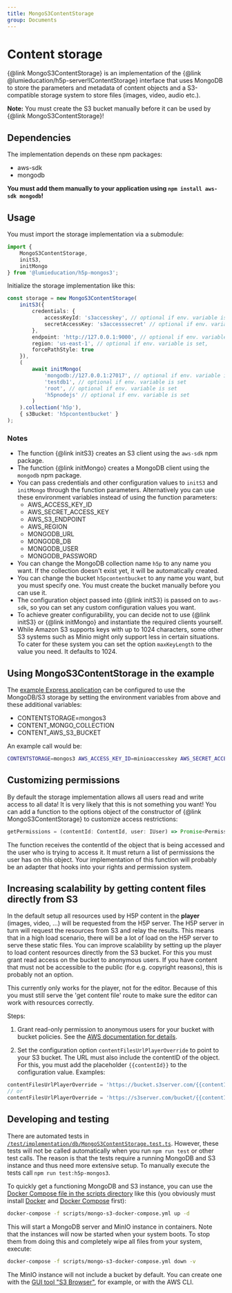```yaml
---
title: MongoS3ContentStorage
group: Documents
---
```


# Content storage

{@link MongoS3ContentStorage} is an implementation of the {@link
@lumieducation/h5p-server!IContentStorage} interface that uses MongoDB to store
the parameters and metadata of content objects and a S3-compatible storage
system to store files (images, video, audio etc.).

**Note:** You must create the S3 bucket manually before it can be used by {@link
MongoS3ContentStorage}!

## Dependencies

The implementation depends on these npm packages:

- aws-sdk
- mongodb

**You must add them manually to your application using `npm install aws-sdk
mongodb`!**

## Usage

You must import the storage implementation via a submodule:

```typescript
import {
    MongoS3ContentStorage,
    initS3,
    initMongo
} from '@lumieducation/h5p-mongos3';
```

Initialize the storage implementation like this:

```typescript
const storage = new MongoS3ContentStorage(
    initS3({
        credentials: {
            accessKeyId: 's3accesskey', // optional if env. variable is set
            secretAccessKey: 's3accesssecret' // optional if env. variable is set
        },
        endpoint: 'http://127.0.0.1:9000', // optional if env. variable is set
        region: 'us-east-1', // optional if env. variable is set,
        forcePathStyle: true
    }),
    (
        await initMongo(
            'mongodb://127.0.0.1:27017', // optional if env. variable is set
            'testdb1', // optional if env. variable is set
            'root', // optional if env. variable is set
            'h5pnodejs' // optional if env. variable is set
        )
    ).collection('h5p'),
    { s3Bucket: 'h5pcontentbucket' }
);
```

### Notes

- The function {@link initS3} creates an S3 client using the `aws-sdk` npm
  package.
- The function {@link initMongo} creates a MongoDB
  client using the `mongodb` npm package.
- You can pass credentials and other configuration values to `initS3` and
  `initMongo` through the function parameters. Alternatively you can use these
  environment variables instead of using the function parameters:
    - AWS_ACCESS_KEY_ID
    - AWS_SECRET_ACCESS_KEY
    - AWS_S3_ENDPOINT
    - AWS_REGION
    - MONGODB_URL
    - MONGODB_DB
    - MONGODB_USER
    - MONGODB_PASSWORD
- You can change the MongoDB collection name `h5p` to any name you want. If the
  collection doesn't exist yet, it will be automatically created.
- You can change the bucket `h5pcontentbucket` to any name you want, but you
  must specify one. You must create the bucket manually before you can use it.
- The configuration object passed into {@link initS3} is passed on to `aws-sdk`,
  so you can set any custom configuration values you want.
- To achieve greater configurability, you can decide not to use {@link initS3}
  or {@link initMongo} and instantiate the required clients yourself.
- While Amazon S3 supports keys with up to 1024 characters, some other S3
  systems such as Minio might only support less in certain situations. To cater
  for these system you can set the option `maxKeyLength` to the value you need.
  It defaults to 1024.

## Using MongoS3ContentStorage in the example

The [example Express application](https://github.com/Lumieducation/H5P-Nodejs-library/blob/release/packages/h5p-examples/src/express.ts) can be
configured to use the MongoDB/S3 storage by setting the environment variables
from above and these additional variables:

- CONTENTSTORAGE=mongos3
- CONTENT_MONGO_COLLECTION
- CONTENT_AWS_S3_BUCKET

An example call would be:

```bash
CONTENTSTORAGE=mongos3 AWS_ACCESS_KEY_ID=minioaccesskey AWS_SECRET_ACCESS_KEY=miniosecret AWS_S3_ENDPOINT="http://127.0.0.1:9000" MONGODB_URL="mongodb://127.0.0.1:27017" MONGODB_DB=testdb1 MONGODB_USER=root MONGODB_PASSWORD=h5pnodejs CONTENT_AWS_S3_BUCKET=testbucket1 CONTENT_MONGO_COLLECTION=h5p npm start
```

## Customizing permissions

By default the storage implementation allows all users read and write access to
all data! It is very likely that this is not something you want! You can add a
function to the options object of the constructor of {@link
MongoS3ContentStorage} to customize access restrictions:

```typescript
getPermissions = (contentId: ContentId, user: IUser) => Promise<Permission[]>;
```

The function receives the contentId of the object that is being accessed and the
user who is trying to access it. It must return a list of permissions the user
has on this object. Your implementation of this function will probably be an
adapter that hooks into your rights and permission system.

## Increasing scalability by getting content files directly from S3

In the default setup all resources used by H5P content in the **player**
(images, video, ...) will be requested from the H5P server. The H5P server in
turn will request the resources from S3 and relay the results. This means that
in a high load scenario, there will be a lot of load on the H5P server to serve
these static files. You can improve scalability by setting up the player to load
content resources directly from the S3 bucket. For this you must grant read
access on the bucket to anonymous users. If you have content that must not be
accessible to the public (for e.g. copyright reasons), this is probably not an
option.

This currently only works for the player, not for the editor. Because of this
you must still serve the 'get content file' route to make sure the editor can
work with resources correctly.

Steps:

1. Grant read-only permission to anonymous users for your bucket with bucket
   policies. See the [AWS documentation for
   details](https://docs.aws.amazon.com/AmazonS3/latest/dev/example-bucket-policies.html#example-bucket-policies-use-case-2).

2. Set the configuration option `contentFilesUrlPlayerOverride` to point to your
   S3 bucket. The URL must also include the contentID of the object. For this,
   you must add the placeholder `{{contentId}}` to the configuration value.
   Examples:

```typescript
contentFilesUrlPlayerOverride = 'https://bucket.s3server.com/{{contentId}}';
// or
contentFilesUrlPlayerOverride = 'https://s3server.com/bucket/{{contentId}}';
```

## Developing and testing

There are automated tests in
[`/test/implementation/db/MongoS3ContentStorage.test.ts`](https://github.com/Lumieducation/H5P-Nodejs-library/blob/release/packages/h5p-mongos3/test/MongoS3ContentStorage.test.ts).
However, these tests will not be called automatically when you run `npm run
test` or other test calls. The reason is that the tests require a running
MongoDB and S3 instance and thus need more extensive setup. To manually execute
the tests call `npm run test:h5p-mongos3`.

To quickly get a functioning MongoDB and S3 instance, you can use the [Docker
Compose file in the scripts
directory](https://github.com/Lumieducation/H5P-Nodejs-library/blob/release/scripts/mongo-s3-docker-compose.yml)
like this (you obviously must install
[Docker](https://docs.docker.com/engine/install/) and [Docker
Compose](https://docs.docker.com/compose/install/) first):

```bash
docker-compose -f scripts/mongo-s3-docker-compose.yml up -d
```

This will start a MongoDB server and MinIO instance in containers. Note that the
instances will now be started when your system boots. To stop them from doing
this and completely wipe all files from your system, execute:

```bash
docker-compose -f scripts/mongo-s3-docker-compose.yml down -v
```

The MinIO instance will not include a bucket by default. You can create one with
the [GUI tool "S3 Browser"](https://s3browser.com/), for example, or with the
AWS CLI.
